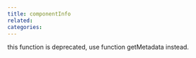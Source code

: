 ```yaml
---
title: componentInfo
related:
categories:
---
```


this function is deprecated, use function getMetadata instead.